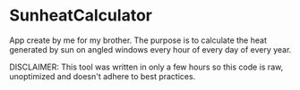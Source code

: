 # SunheatCalculator

App create by me for my brother.
The purpose is to calculate the heat generated by sun on angled windows every hour of every day of every year.

DISCLAIMER: This tool was written in only a few hours so this code is raw, unoptimized and doesn't adhere to best practices.
